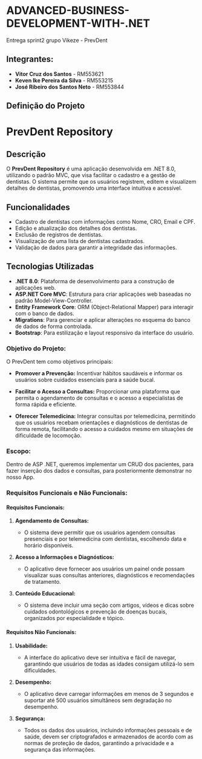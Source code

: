 # ADVANCED-BUSINESS-DEVELOPMENT-WITH-.NET

Entrega sprint2 grupo Vikeze - PrevDent

## Integrantes:

- **Vitor Cruz dos Santos** - RM553621  
- **Keven Ike Pereira da Silva** - RM553215  
- **José Ribeiro dos Santos Neto** - RM553844  

## Definição do Projeto

# PrevDent Repository

## Descrição
O **PrevDent Repository** é uma aplicação desenvolvida em .NET 8.0, utilizando o padrão MVC, que visa facilitar o cadastro e a gestão de dentistas. O sistema permite que os usuários registrem, editem e visualizem detalhes de dentistas, promovendo uma interface intuitiva e acessível.

## Funcionalidades
- Cadastro de dentistas com informações como Nome, CRO, Email e CPF.
- Edição e atualização dos detalhes dos dentistas.
- Exclusão de registros de dentistas.
- Visualização de uma lista de dentistas cadastrados.
- Validação de dados para garantir a integridade das informações.

## Tecnologias Utilizadas
- **.NET 8.0**: Plataforma de desenvolvimento para a construção de aplicações web.
- **ASP.NET Core MVC**: Estrutura para criar aplicações web baseadas no padrão Model-View-Controller.
- **Entity Framework Core**: ORM (Object-Relational Mapper) para interagir com o banco de dados.
- **Migrations**: Para gerenciar e aplicar alterações no esquema do banco de dados de forma controlada.
- **Bootstrap**: Para estilização e layout responsivo da interface do usuário.




### Objetivo do Projeto:
O PrevDent tem como objetivos principais:

- **Promover a Prevenção:** Incentivar hábitos saudáveis e informar os usuários sobre cuidados essenciais para a saúde bucal.

- **Facilitar o Acesso a Consultas:** Proporcionar uma plataforma que permita o agendamento de consultas e o acesso a especialistas de forma rápida e eficiente.

- **Oferecer Telemedicina:** Integrar consultas por telemedicina, permitindo que os usuários recebam orientações e diagnósticos de dentistas de forma remota, facilitando o acesso a cuidados mesmo em situações de dificuldade de locomoção.

### Escopo:
Dentro de ASP .NET, queremos implementar um CRUD dos pacientes, para fazer inserção dos dados e consultas, para posteriormente demonstrar no nosso App.

### Requisitos Funcionais e Não Funcionais:

#### Requisitos Funcionais:

1. **Agendamento de Consultas:**
   - O sistema deve permitir que os usuários agendem consultas presenciais e por telemedicina com dentistas, escolhendo data e horário disponíveis.

2. **Acesso a Informações e Diagnósticos:**
   - O aplicativo deve fornecer aos usuários um painel onde possam visualizar suas consultas anteriores, diagnósticos e recomendações de tratamento.

3. **Conteúdo Educacional:**
   - O sistema deve incluir uma seção com artigos, vídeos e dicas sobre cuidados odontológicos e prevenção de doenças bucais, organizados por especialidade e tópico.

#### Requisitos Não Funcionais:

1. **Usabilidade:**
   - A interface do aplicativo deve ser intuitiva e fácil de navegar, garantindo que usuários de todas as idades consigam utilizá-lo sem dificuldades.

2. **Desempenho:**
   - O aplicativo deve carregar informações em menos de 3 segundos e suportar até 500 usuários simultâneos sem degradação no desempenho.

3. **Segurança:**
   - Todos os dados dos usuários, incluindo informações pessoais e de saúde, devem ser criptografados e armazenados de acordo com as normas de proteção de dados, garantindo a privacidade e a segurança das informações.